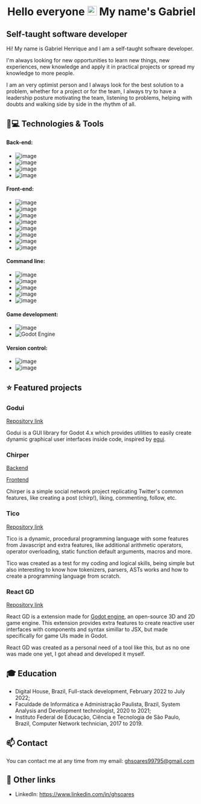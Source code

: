 <h1 align = "center" self-align = "center"> Hello everyone <img src="https://media.giphy.com/media/hvRJCLFzcasrR4ia7z/giphy.gif" height="25px"> My name's Gabriel</h1>

## Self-taught software developer
Hi! My name is Gabriel Henrique and I am a self-taught software developer.

I'm always looking for new opportunities to learn new things, new experiences, new knowledge and apply it in practical projects or spread my knowledge to more people.

I am an very optimist person and I always look for the best solution to a problem, whether for a project or for the team, I always try to have a leadership posture motivating the team, listening to problems, helping with doubts and walking side by side in the rhythm of all.

## 🚀💻 Technologies & Tools
#### Back-end:
- ![image](https://img.shields.io/badge/Java-ED8B00?style=for-the-badge&logo=java&logoColor=white)
- ![image](https://img.shields.io/badge/C%23-239120?style=for-the-badge&logo=c-sharp&logoColor=white)
- ![image](https://img.shields.io/badge/Spring_Boot-F2F4F9?style=for-the-badge&logo=spring-boot)
- ![image](https://img.shields.io/badge/MySQL-005C84?style=for-the-badge&logo=mysql&logoColor=white)

#### Front-end:
- ![image](https://img.shields.io/badge/HTML5-E34F26?style=for-the-badge&logo=html5&logoColor=white)
- ![image](https://img.shields.io/badge/CSS3-1572B6?style=for-the-badge&logo=css3&logoColor=white)
- ![image](https://img.shields.io/badge/Sass-CC6699?style=for-the-badge&logo=sass&logoColor=white)
- ![image](https://img.shields.io/badge/JavaScript-323330?style=for-the-badge&logo=javascript&logoColor=F7DF1E)
- ![image](https://img.shields.io/badge/TypeScript-007ACC?style=for-the-badge&logo=typescript&logoColor=white)
- ![image](https://img.shields.io/badge/Angular-DD0031?style=for-the-badge&logo=angular&logoColor=white)
- ![image](https://img.shields.io/badge/React-20232A?style=for-the-badge&logo=react&logoColor=61DAFB)
- ![image](https://img.shields.io/badge/React_Native-20232A?style=for-the-badge&logo=react&logoColor=61DAFB)

#### Command line:
- ![image](https://img.shields.io/badge/Java-ED8B00?style=for-the-badge&logo=java&logoColor=white)
- ![image](https://img.shields.io/badge/C%2B%2B-00599C?style=for-the-badge&logo=c%2B%2B&logoColor=white)
- ![image](https://img.shields.io/badge/Node.js-339933?style=for-the-badge&logo=nodedotjs&logoColor=white)
- ![image](https://img.shields.io/badge/Python-3776AB?style=for-the-badge&logo=python&logoColor=white)
- ![image](https://img.shields.io/badge/rust-%23000000.svg?style=for-the-badge&logo=rust&logoColor=white)

#### Game development:
- ![image](https://img.shields.io/badge/unity-%23000000.svg?style=for-the-badge&logo=unity&logoColor=white)
- ![Godot Engine](https://img.shields.io/badge/GODOT-%23FFFFFF.svg?style=for-the-badge&logo=godot-engine)

#### Version control:
- ![image](https://img.shields.io/badge/Git-F05032?style=for-the-badge&logo=git&logoColor=white)
- ![image](https://img.shields.io/badge/GitHub-100000?style=for-the-badge&logo=github&logoColor=white)

## ⭐ Featured projects
### Godui
[Repository link](https://github.com/ghsoares/godui)

Godui is a GUI library for Godot 4.x which provides utilities to easily create dynamic graphical user interfaces inside code, inspired by [egui](https://github.com/emilk/egui).

### Chirper
[Backend](https://github.com/ghsoares/chirper-backend)

[Frontend](https://github.com/ghsoares/chirper-frontend)

Chirper is a simple social network project replicating Twitter's common features, like creating a post (chirp!), liking, commenting, follow, etc.

### Tico
[Repository link](https://github.com/ghsoares/Tico)

Tico is a dynamic, procedural programming language with some features from Javascript and extra features, like additional arithmetic operators, operator overloading, static function default arguments, macros and more.

Tico was created as a test for my coding and logical skills, being simple but also interesting to know how tokenizers, parsers, ASTs works and how to create a programming language from scratch.

### React GD
[Repository link](https://github.com/ghsoares/ReactGD)

React GD is a extension made for [Godot engine](https://github.com/godotengine/godot), an open-source 3D and 2D game engine. This extension provides extra features to create reactive user interfaces with components and syntax simillar to JSX, but made specifically for game UIs made in Godot.

React GD was created as a personal need of a tool like this, but as no one was made one yet, I got ahead and developed it myself.

## 🎓 Education
- Digital House, Brazil, Full-stack development, February 2022 to July 2022;
- Faculdade de Informática e Administração Paulista, Brazil, System Analysis and Development technologist, 2020 to 2021;
- Instituto Federal de Educação, Ciência e Tecnologia de São Paulo, Brazil, Computer Network technician, 2017 to 2019.

## 📫 Contact
You can contact me at any time from my email: ghsoares99795@gmail.com

## 🔗 Other links
- LinkedIn: https://www.linkedin.com/in/ghsoares
<!--
**ghsoares/ghsoares** is a ✨ _special_ ✨ repository because its `README.md` (this file) appears on your GitHub profile.

Here are some ideas to get you started:

- 🔭 I’m currently working on ...
- 🌱 I’m currently learning ...
- 👯 I’m looking to collaborate on ...
- 🤔 I’m looking for help with ...
- 💬 Ask me about ...
- 📫 How to reach me: ...
- 😄 Pronouns: ...
- ⚡ Fun fact: ...
-->
